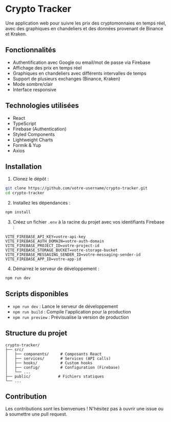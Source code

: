# Crypto Tracker

Une application web pour suivre les prix des cryptomonnaies en temps réel, avec des graphiques en chandeliers et des données provenant de Binance et Kraken.

## Fonctionnalités

- Authentification avec Google ou email/mot de passe via Firebase
- Affichage des prix en temps réel
- Graphiques en chandeliers avec différents intervalles de temps
- Support de plusieurs exchanges (Binance, Kraken)
- Mode sombre/clair
- Interface responsive

## Technologies utilisées

- React
- TypeScript
- Firebase (Authentication)
- Styled Components
- Lightweight Charts
- Formik & Yup
- Axios

## Installation

1. Clonez le dépôt :
```bash
git clone https://github.com/votre-username/crypto-tracker.git
cd crypto-tracker
```

2. Installez les dépendances :
```bash
npm install
```

3. Créez un fichier `.env` à la racine du projet avec vos identifiants Firebase :
```env
VITE_FIREBASE_API_KEY=votre-api-key
VITE_FIREBASE_AUTH_DOMAIN=votre-auth-domain
VITE_FIREBASE_PROJECT_ID=votre-project-id
VITE_FIREBASE_STORAGE_BUCKET=votre-storage-bucket
VITE_FIREBASE_MESSAGING_SENDER_ID=votre-messaging-sender-id
VITE_FIREBASE_APP_ID=votre-app-id
```

4. Démarrez le serveur de développement :
```bash
npm run dev
```

## Scripts disponibles

- `npm run dev` : Lance le serveur de développement
- `npm run build` : Compile l'application pour la production
- `npm run preview` : Prévisualise la version de production

## Structure du projet

```
crypto-tracker/
├── src/
│   ├── components/     # Composants React
│   ├── services/       # Services (API calls)
│   ├── hooks/          # Custom hooks
│   ├── config/         # Configuration (Firebase)
│   └── ...
├── public/            # Fichiers statiques
└── ...
```

## Contribution

Les contributions sont les bienvenues ! N'hésitez pas à ouvrir une issue ou à soumettre une pull request. 